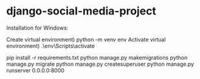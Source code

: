 # django-social-media-project
Installation for Windows:

Create virtual environment) python -m venv env
Activate virtual environment) .\env\Scripts\activate

pip install -r requirements.txt
python manage.py makemigrations
python manage.py migrate
python manage.py createsuperuser
python manage.py runserver 0.0.0.0:8000
